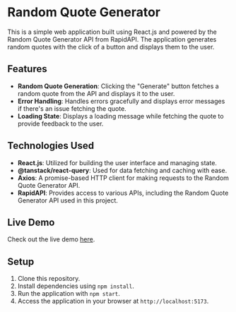 # Random Quote Generator

This is a simple web application built using React.js and powered by the Random Quote Generator API from RapidAPI. The application generates random quotes with the click of a button and displays them to the user.

## Features

- **Random Quote Generation**: Clicking the "Generate" button fetches a random quote from the API and displays it to the user.
- **Error Handling**: Handles errors gracefully and displays error messages if there's an issue fetching the quote.
- **Loading State**: Displays a loading message while fetching the quote to provide feedback to the user.

## Technologies Used

- **React.js**: Utilized for building the user interface and managing state.
- **@tanstack/react-query**: Used for data fetching and caching with ease.
- **Axios**: A promise-based HTTP client for making requests to the Random Quote Generator API.
- **RapidAPI**: Provides access to various APIs, including the Random Quote Generator API used in this project.

## Live Demo

Check out the live demo [here](https://melodic-axolotl-7767e3.netlify.app/).

## Setup

1. Clone this repository.
2. Install dependencies using `npm install`.
3. Run the application with `npm start`.
4. Access the application in your browser at `http://localhost:5173`.


